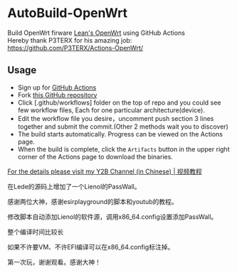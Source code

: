 # AutoBuild-OpenWrt

Build OpenWrt firware [Lean's OpenWrt](https://github.com/coolsnowwolf/lede) using GitHub Actions  
Hereby thank P3TERX for his amazing job: https://github.com/P3TERX/Actions-OpenWrt/

## Usage

- Sign up for [GitHub Actions](https://github.com/features/actions/signup)
- Fork [this GitHub repository](https://github.com/esirplayground/AutoBuild-OpenWrt)
- Click [.github/workflows] folder on the top of repo and you could see few workflow files, Each for one particular architecture(device).
- Edit the workflow file you desire，uncomment push section 3 lines together and submit the commit.(Other 2 methods wait you to discover)
- The build starts automatically. Progress can be viewed on the Actions page.
- When the build is complete, click the `Artifacts` button in the upper right corner of the Actions page to download the binaries.

[For the details please visit my Y2B Channel (in Chinese) | 视频教程](https://www.youtube.com/c/esirplayground)


在Lede的源码上增加了一个Lienol的PassWall。

感谢两位大神，感谢esirplayground的脚本和youtub的教程。

修改脚本自动添加Lienol的软件源，调用x86_64.config设置添加PassWall。

整个编译时间比较长

如果不许要VM、不许EFI编译可以在x86_64.config标注掉。

第一次玩，谢谢观看。感谢大神！
